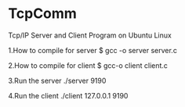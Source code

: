 # TcpComm
Tcp/IP Server and Client Program on Ubuntu Linux

1.How to compile for server 
$ gcc -o server server.c

2.How to compile for client 
$ gcc-o client client.c

3.Run the server
./server 9190

4.Run the client
./client 127.0.0.1 9190
